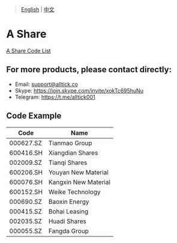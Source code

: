 > [English](./product_code_list_A_stock.md) | [中文](./product_code_list_A_stock_cn.md)

# A Share
[A Share Code List](./code/A股全code.xlsx)

## For more products, please contact directly:<br/>
- Email: support@alltick.co
- Skype: https://join.skype.com/invite/xokTc695huNu
- Telegram: https://t.me/alltick001

## Code Example

| Code     | Name              |
| -------- | ----------------- |
| 000627.SZ  | Tianmao Group     |
| 600416.SH  | Xiangdian Shares  |
| 002009.SZ  | Tianqi Shares     |
| 600206.SH  | Youyan New Material |
| 600076.SH  | Kangxin New Material |
| 600152.SH  | Weike Technology  |
| 000690.SZ  | Baoxin Energy     |
| 000415.SZ  | Bohai Leasing     |
| 002035.SZ  | Huadi Shares      |
| 000055.SZ  | Fangda Group      |
